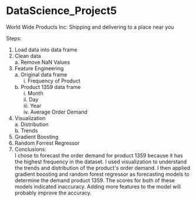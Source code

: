 # DataScience_Project5
World Wide Products Inc: Shipping and delivering to a place near you

Steps:
1.	Load data into data frame <br />
2.	Clean data <br />
a.	Remove NaN Values <br />
3.	Feature Engineering <br />
a.	Original data frame <br />
&nbsp;&nbsp;&nbsp;&nbsp;&nbsp;&nbsp;i.	Frequency of Product <br />
b.	Product 1359 data frame <br />
&nbsp;&nbsp;&nbsp;&nbsp;&nbsp;&nbsp;i.	Month <br />
&nbsp;&nbsp;&nbsp;&nbsp;&nbsp;&nbsp;ii.	Day <br />
&nbsp;&nbsp;&nbsp;&nbsp;&nbsp;&nbsp;iii.	Year <br />
&nbsp;&nbsp;&nbsp;&nbsp;&nbsp;&nbsp;iv. 	Average Order Demand <br />
4.	Visualization <br />
a.	Distribution <br />
b.	Trends <br />
5.	Gradient Boosting <br />
6.	Random Forrest Regressor <br />
7.	Conclusions: <br />
I chose to forecast the order demand for product 1359 because it has the highest frequency in the dataset. I used visualization to understand the trends and distribution of the product's order demand. I then applied gradient boosting and random forest regressor as forecasting models to determine the demand product 1359. The scores for both of these models indicated inaccuracy. Adding more features to the model will probably improve the accuracy.

